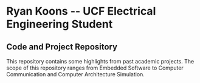 # Ryan Koons -- UCF Electrical Engineering Student

## Code and Project Repository

This repository contains some highlights from past academic projects. The scope of this repository ranges from Embedded Software to Computer Communication and Computer Architecture Simulation.
